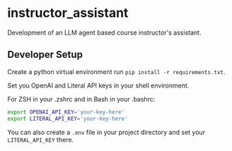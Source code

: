 # instructor_assistant

Development of an LLM agent based course instructor's assistant.


## Developer Setup

Create a python virtual environment run `pip install -r requirements.txt`.

Set you OpenAI and Literal API keys in your shell environment.

For ZSH in your .zshrc and in Bash in your .bashrc:

```sh
export OPENAI_API_KEY='your-key-here'
export LITERAL_API_KEY='your-key-here'
```

You can also create a `.env` file in your project directory and set your `LITERAL_API_KEY` there.

